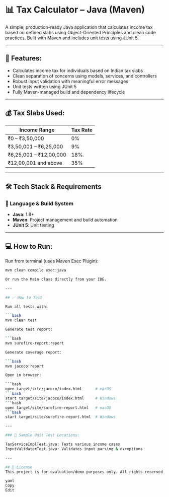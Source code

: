 # 📊 Tax Calculator – Java (Maven)

A simple, production-ready Java application that calculates income tax based on defined slabs using Object-Oriented Principles and clean code practices. Built with Maven and includes unit tests using JUnit 5.

---

## 🚀 Features:

- Calculates income tax for individuals based on Indian tax slabs
- Clean separation of concerns using models, services, and controllers
- Robust input validation with meaningful error messages
- Unit tests written using JUnit 5
- Fully Maven-managed build and dependency lifecycle

---

## 💰 Tax Slabs Used:

| Income Range             | Tax Rate |
|--------------------------|----------|
| ₹0 – ₹3,50,000           | 0%       |
| ₹3,50,001 – ₹6,25,000    | 9%       |
| ₹6,25,001 – ₹12,00,000   | 18%      |
| ₹12,00,001 and above     | 35%      |

---

## 🛠 Tech Stack & Requirements

### 🧪 Language & Build System
- **Java**: 1.8+
- **Maven**: Project management and build automation
- **JUnit 5**: Unit testing

---

## 💻 How to Run:

Run from terminal (uses Maven Exec Plugin):

```bash
mvn clean compile exec:java

Or run the Main class directly from your IDE.

---

## ✅ How to Test

Run all tests with:

```bash
mvn clean test

Generate test report:

```bash
mvn surefire-report:report

Generate coverage report:

```bash
mvn jacoco:report

Open in browser:

```bash
open target/site/jacoco/index.html      # macOS
```bash
start target/site/jacoco/index.html     # Windows
```bash
open target/site/surefire-report.html   # macOS
```bash
start target/site/surefire-report.html  # Windows

---

### 🧪 Sample Unit Test Locations:

TaxServiceImplTest.java: Tests various income cases
InputValidatorTest.java: Validates input parsing & exceptions

---

## 📄 License
This project is for evaluation/demo purposes only. All rights reserved by the author.

yaml
Copy
Edit
